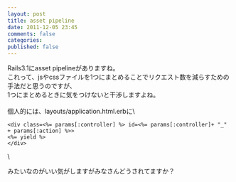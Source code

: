 ```yaml
---
layout: post
title: asset pipeline
date: 2011-12-05 23:45
comments: false
categories: 
published: false
---
```


Rails3.1にasset pipelineがありますね。\
これって、jsやcssファイルを1つにまとめることでリクエスト数を減らすための手法だと思うのですが、\
1つにまとめるときに気をつけないと干渉しますよね。\
\
個人的には、layouts/application.html.erbに\

~~~~ {.syntax-highlight}
<div class=<%= params[:controller] %> id=<%= params[:controller]+ "_" + params[:action] %>>
<%= yield %>
</div>
~~~~

\

みたいなのがいい気がしますがみなさんどうされてますか？

